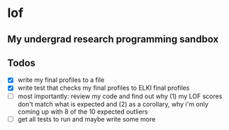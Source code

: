 # lof
My undergrad research programming sandbox
----------------
## Todos
- [x] write my final profiles to a file
- [x] write test that checks my final profiles to ELKI final profiles
- [ ] most importantly: review my code and find out why (1) my LOF scores don't match what is expected and (2) as a corollary, why i'm only coming up with 8 of the 10 expected outliers
- [ ] get all tests to run and maybe write some more
